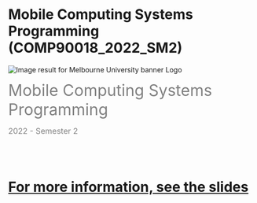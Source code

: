 # Mobile Computing Systems Programming (COMP90018_2022_SM2)

<img src="https://encrypted-tbn0.gstatic.com/images?q=tbn%3AANd9GcTkQXMRzVkEKBiGVfNn5iAV8oI_g0wZwIE2XsEbv17BnjWmWbaM" alt="Image result for Melbourne University banner Logo">

<span style="color: #808080; font-size: 24pt;" data-darkreader-inline-color="">Mobile Computing Systems Programming</span>

<span style="color: #808080; font-size: 12pt;" data-darkreader-inline-color="">2022 - Semester 2</span>

  
  <br> <br> 

#  [For more information, see the slides](https://raw.githubusercontent.com/R-HUA/COMP90018-Android-App/main/README.pptx)
